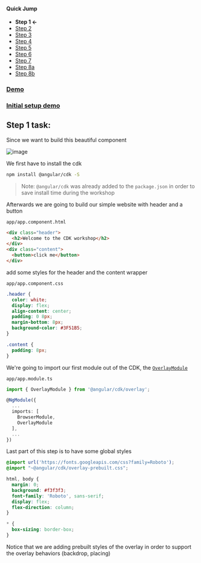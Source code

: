 #### Quick Jump ####
* **Step 1 <-**
* [Step 2](./STEP_2.md)
* [Step 3](./STEP_3.md)
* [Step 4](./STEP_4.md)
* [Step 5](./STEP_4.md)
* [Step 6](./STEP_6.md)
* [Step 7](./STEP_7.md)
* [Step 8a](./STEP_8a.md)
* [Step 8b](./STEP_8b.md)

### [Demo](https://stackblitz.com/github/EladBezalel/angular-cdk-workshop/tree/step-1)

### [Initial setup demo](https://stackblitz.com/github/EladBezalel/angular-cdk-workshop/tree/initial-step)

## Step 1 task:

Since we want to build this beautiful component

![image](https://user-images.githubusercontent.com/6004537/38517190-ccb9d906-3c41-11e8-8819-d7e1a6558d1a.png)

We first have to install the cdk
```bash
npm install @angular/cdk -S
```
> Note: `@angular/cdk` was already added to the `package.json` in order to save install time during the workshop

Afterwards we are going to build our simple website with header and a button

`app/app.component.html`
```html
<div class="header">
  <h2>Welcome to the CDK workshop</h2>
</div>
<div class="content">
  <button>click me</button>
</div>
```
add some styles for the header and the content wrapper

`app/app.component.css`
```css
.header {
  color: white;
  display: flex;
  align-content: center;
  padding: 0 8px;
  margin-bottom: 8px;
  background-color: #3F51B5;
}

.content {
  padding: 8px;
}
```

We're going to import our first module out of the CDK, the [`OverlayModule`](https://material.angular.io/cdk/overlay/overview)

`app/app.module.ts`
```ts
import { OverlayModule } from '@angular/cdk/overlay';

@NgModule({
  ...
  imports: [
    BrowserModule,
    OverlayModule
  ],
  ...
})
```

Last part of this step is to have some global styles

```css
@import url('https://fonts.googleapis.com/css?family=Roboto');
@import "~@angular/cdk/overlay-prebuilt.css";

html, body {
  margin: 0;
  background: #f3f3f3;
  font-family: 'Roboto', sans-serif;
  display: flex;
  flex-direction: column;
}

* {
  box-sizing: border-box;
}
```
Notice that we are adding prebuilt styles of the overlay in order to support the overlay behaviors (backdrop, placing)
